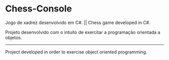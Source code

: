 # Chess-Console
Jogo de xadrez desenvolvido em C#. || Chess game developed in C#.

Projeto desenvolvido com o intuito de exercitar a programação orientada a objetos.
**********************************************************************************
Project developed in order to exercise object oriented programming.
